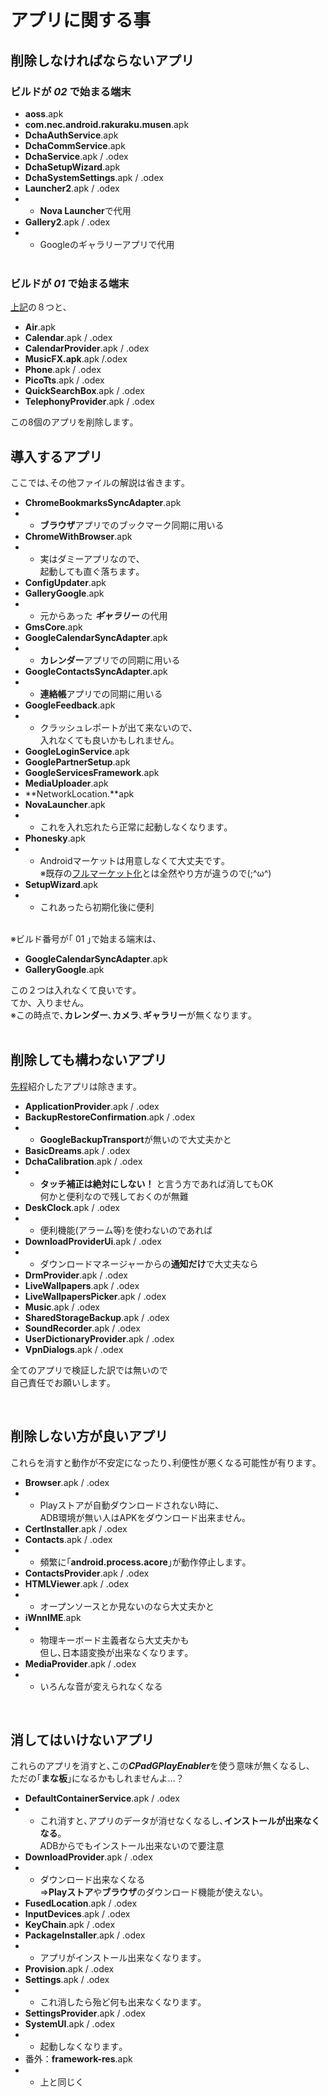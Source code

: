 # アプリに関する事
## 削除しなければならないアプリ
### ビルドが ***02*** で始まる端末
- **aoss**.apk
- **com.nec.android.rakuraku.musen**.apk
- **DchaAuthService**.apk
- **DchaCommService**.apk
- **DchaService**.apk / .odex
- **DchaSetupWizard**.apk
- **DchaSystemSettings**.apk / .odex
- **Launcher2**.apk / .odex
- - **Nova Launcher**で代用
- **Gallery2**.apk / .odex
- - Googleのギャラリーアプリで代用
<br><br>
### ビルドが ***01*** で始まる端末
[上記](#ビルドが-02-で始まる端末)の８つと､<br>
- **Air**.apk
- **Calendar**.apk / .odex
- **CalendarProvider**.apk / .odex
- **MusicFX.apk**.apk /.odex
- **Phone**.apk / .odex
- **PicoTts**.apk / .odex
- **QuickSearchBox**.apk / .odex
- **TelephonyProvider**.apk / .odex

この8個のアプリを削除します｡
<br>

## 導入するアプリ
ここでは､その他ファイルの解説は省きます｡
- **ChromeBookmarksSyncAdapter**.apk
- - **ブラウザ**アプリでのブックマーク同期に用いる
- **ChromeWithBrowser**.apk
- - 実はダミーアプリなので､<br>起動しても直ぐ落ちます｡
- **ConfigUpdater**.apk
- **GalleryGoogle**.apk
- - 元からあった ***ギャラリー*** の代用
- **GmsCore**.apk
- **GoogleCalendarSyncAdapter**.apk
- - **カレンダー**アプリでの同期に用いる
- **GoogleContactsSyncAdapter**.apk
- - **連絡帳**アプリでの同期に用いる
- **GoogleFeedback**.apk
- - クラッシュレポートが出て来ないので､<br>入れなくても良いかもしれません｡
- **GoogleLoginService**.apk
- **GooglePartnerSetup**.apk
- **GoogleServicesFramework**.apk
- **MediaUploader**.apk
- **NetworkLocation.**apk
- **NovaLauncher**.apk
- - これを入れ忘れたら正常に起動しなくなります｡
- **Phonesky**.apk
- - Androidマーケットは用意しなくて大丈夫です｡<br>※既存の[フルマーケット化](https://www.nicovideo.jp/watch/sm37834291 "【2020年度版】今更だけど、チャレンジタッチ改造してみた/簡易版&フルマーケット化手順の紹介！ - ニコニコ動画")とは全然やり方が違うので(;^ω^)
- **SetupWizard**.apk
- - これあったら初期化後に便利
<br>
※ビルド番号が｢ 01 ｣で始まる端末は､<br>

- **GoogleCalendarSyncAdapter**.apk
- **GalleryGoogle**.apk

この２つは入れなくて良いです｡<br>
てか、入りません｡<br>
※この時点で､**カレンダー**､**カメラ**､**ギャラリー**が無くなります｡
<br><br>

## 削除しても構わないアプリ
[先程](#削除しなければならないアプリ)紹介したアプリは除きます｡
- **ApplicationProvider**.apk / .odex
- **BackupRestoreConfirmation**.apk / .odex
- - **GoogleBackupTransport**が無いので大丈夫かと
- **BasicDreams**.apk / .odex
- **DchaCalibration**.apk / .odex
- - **タッチ補正は絶対にしない！** と言う方であれば消してもOK<br>何かと便利なので残しておくのが無難
- **DeskClock**.apk / .odex
- - 便利機能(アラーム等)を使わないのであれば
- **DownloadProviderUi**.apk / .odex
- - ダウンロードマネージャーからの**通知だけ**で大丈夫なら
- **DrmProvider**.apk / .odex
- **LiveWallpapers**.apk / .odex
- **LiveWallpapersPicker**.apk / .odex
- **Music**.apk / .odex
- **SharedStorageBackup**.apk / .odex
- **SoundRecorder**.apk / .odex
- **UserDictionaryProvider**.apk / .odex
- **VpnDialogs**.apk / .odex

全てのアプリで検証した訳では無いので<br>自己責任でお願いします｡

<br>

## 削除しない方が良いアプリ
これらを消すと動作が不安定になったり､利便性が悪くなる可能性が有ります｡
- **Browser**.apk / .odex
- - Playストアが自動ダウンロードされない時に､<br>ADB環境が無い人はAPKをダウンロード出来ません｡
- **CertInstaller**.apk / .odex
- **Contacts**.apk / .odex
- - 頻繁に｢**android.process.acore**｣が動作停止します｡
- **ContactsProvider**.apk / .odex
- **HTMLViewer**.apk / .odex
- - オープンソースとか見ないのなら大丈夫かと
- **iWnnIME**.apk
- - 物理キーボード主義者なら大丈夫かも<br>但し､日本語変換が出来なくなります｡
- **MediaProvider**.apk / .odex
- - いろんな音が変えられなくなる

<br>

## 消してはいけないアプリ
これらのアプリを消すと､この***CPadGPlayEnabler***を使う意味が無くなるし､<br>
ただの｢**まな板**｣になるかもしれませんよ...？

- **DefaultContainerService**.apk / .odex
- - これ消すと､アプリのデータが消せなくなるし､**インストールが出来なくなる**｡<br>ADBからでもインストール出来ないので要注意
- **DownloadProvider**.apk / .odex
- - ダウンロード出来なくなる<br>=>**Playストア**や**ブラウザ**のダウンロード機能が使えない｡
- **FusedLocation**.apk / .odex
- **InputDevices**.apk / .odex
- **KeyChain**.apk / .odex
- **PackageInstaller**.apk / .odex
- - アプリがインストール出来なくなります｡
- **Provision**.apk / .odex
- **Settings**.apk / .odex
- - これ消したら殆ど何も出来なくなります｡
- **SettingsProvider**.apk / .odex
- **SystemUI**.apk / .odex
- - 起動しなくなります｡
- 番外：**framework-res**.apk
- - 上と同じく

